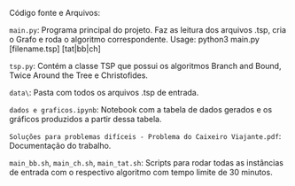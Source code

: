 Código fonte e Arquivos:

`main.py`: Programa principal do projeto. Faz as leitura dos arquivos .tsp, cria o Grafo e roda o algoritmo correspondente.
Usage: python3 main.py [filename.tsp] [tat|bb|ch]

`tsp.py`: Contém a classe TSP que possui os algoritmos Branch and Bound, Twice Around the Tree e Christofides.

`data\`: Pasta com todos os arquivos .tsp de entrada.

`dados e graficos.ipynb`: Notebook com a tabela de dados gerados e os gráficos produzidos a partir dessa tabela.

`Soluções para problemas difíceis - Problema do Caixeiro Viajante.pdf`: Documentação do trabalho.

`main_bb.sh`, `main_ch.sh`, `main_tat.sh`: Scripts para rodar todas as instâncias de entrada com o respectivo algoritmo com tempo limite de 30 minutos.